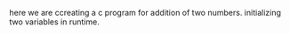 here we are ccreating a c program for addition of two numbers.
initializing two variables in runtime.
